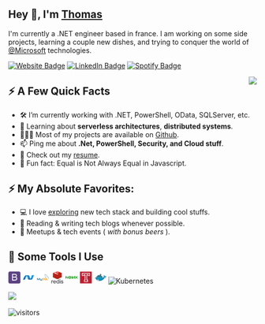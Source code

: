 <h2>Hey 👋, I'm <a href="https://www.linkedin.com/in/thomas-illiet">Thomas</a></h2>
<p>I'm currently a .NET engineer based in france. I am working on some side projects, learning a couple new dishes, and trying to conquer the world of <a href="https://microsoft.com">@Microsoft</a> technologies.</p>
<p><a href="https://www.thomas-illiet.fr"><img src="https://img.shields.io/badge/-thomas-illiet.fr-4E69C8?style=flat-square&amp;labelColor=4E69C8&amp;logo=Firefox&amp;link=https://www.thomas-illiet.fr" alt="Website Badge"></a> <a href="https://www.linkedin.com/in/thomas-illiet"><img src="https://img.shields.io/badge/-@thomas-illiet-0077B5?style=flat-square&amp;labelColor=0077B5&amp;logo=LinkedIn&amp;link=https://www.linkedin.com/in/thomas-illiet" alt="LinkedIn Badge"></a> <a href="hhttps://open.spotify.com/user/thomas-illiet"><img src="https://img.shields.io/badge/-@thomas-illiet-1ED760?style=flat-square&amp;labelColor=fff&amp;logo=Spotify&amp;link=hhttps://open.spotify.com/user/thomas-illiet" alt="Spotify Badge"></a></p>
<img align="right" src="https://media2.giphy.com/media/iIqmM5tTjmpOB9mpbn/giphy.gif" />
<h2>⚡️ A Few Quick Facts</h2>
<ul>
<li>🛠   I’m currently working with .NET, PowerShell, OData, SQLServer, etc.</li>
<li>🚀   Learning about <strong>serverless architectures</strong>, <strong>distributed systems</strong>.</li>
<li>👨🏻‍💻   Most of my projects are available on <a href="https://github.com/thomas-illiet">Github</a>.</li>
<li>📫   Ping me about <strong>.Net, PowerShell, Security, and Cloud stuff</strong>.</li>
<li>📝   Check out my <a href="https://www.linkedin.com/in/thomas-illiet">resume</a>.</li>
<li>👾   Fun fact: Equal is Not Always Equal in Javascript.</li>
</ul>
<h2>⚡️ My Absolute Favorites:</h2>
<ul>
<li>💻   I love <a href="https://takeb1nzyto.space">exploring</a> new tech stack and building cool stuffs.</li>
<li>📰   Reading &amp; writing tech blogs whenever possible.</li>
<li>🍕   Meetups &amp; tech events ( <em>with bonus beers</em> ).</li>
</ul>
<h2>🚀 Some Tools I Use</h2>
<p align="left">
<img src="https://raw.githubusercontent.com/devicons/devicon/master/icons/bootstrap/bootstrap-plain.svg" alt="bootstrap" width="25" height="25" />
<img src="https://raw.githubusercontent.com/devicons/devicon/master/icons/dot-net/dot-net-original.svg" alt=".NET" width="25" height="25" />
<img src="https://raw.githubusercontent.com/devicons/devicon/master/icons/mysql/mysql-original-wordmark.svg" alt="mysql" width="25" height="25" />
<img src="https://raw.githubusercontent.com/devicons/devicon/master/icons/redis/redis-original-wordmark.svg" alt="redis" width="25" height="25" />
<img src="https://raw.githubusercontent.com/devicons/devicon/master/icons/nginx/nginx-original.svg" alt="nginx" width="25" height="25" />
<img src="https://raw.githubusercontent.com/devicons/devicon/master/icons/travis/travis-plain.svg" alt="travis" width="25" height="25" />
<img src="https://raw.githubusercontent.com/devicons/devicon/master/icons/docker/docker-original.svg" alt="Docker" width="25" height="25" />
<img src="https://www.vectorlogo.zone/logos/kubernetes/kubernetes-icon.svg" alt="Kubernetes" width="25" height="25" />
</p>
<img src="https://github-readme-stats.vercel.app/api?username=thomas-illiet&show_icons=true&count_private=true"/>
<p><img src="https://visitor-badge.glitch.me/badge?page_id=thomas-illiet.thomas-illiet" alt="visitors"></p>
